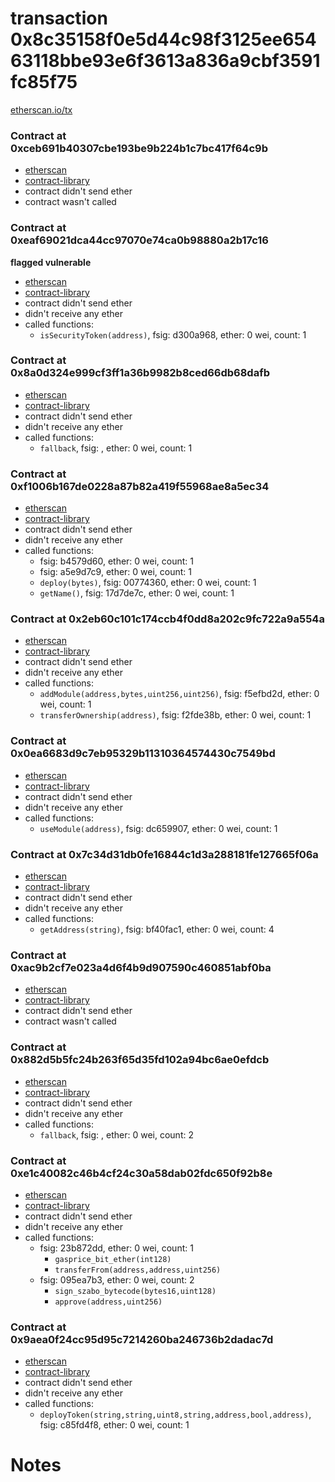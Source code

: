 # transaction 0x8c35158f0e5d44c98f3125ee65463118bbe93e6f3613a836a9cbf3591fc85f75

[etherscan.io/tx](https://etherscan.io/tx/0x8c35158f0e5d44c98f3125ee65463118bbe93e6f3613a836a9cbf3591fc85f75)


### Contract at 0xceb691b40307cbe193be9b224b1c7bc417f64c9b

* [etherscan](https://etherscan.io/address/0xceb691b40307cbe193be9b224b1c7bc417f64c9b)
* [contract-library](https://contract-library.com/contracts/Ethereum/ceb691b40307cbe193be9b224b1c7bc417f64c9b)
* contract didn't send ether
* contract wasn't called


### Contract at 0xeaf69021dca44cc97070e74ca0b98880a2b17c16

**flagged vulnerable**

* [etherscan](https://etherscan.io/address/0xeaf69021dca44cc97070e74ca0b98880a2b17c16)
* [contract-library](https://contract-library.com/contracts/Ethereum/eaf69021dca44cc97070e74ca0b98880a2b17c16)
* contract didn't send ether
* didn't receive any ether
* called functions:
    * `isSecurityToken(address)`, fsig: d300a968, ether: 0 wei, count: 1


### Contract at 0x8a0d324e999cf3ff1a36b9982b8ced66db68dafb

* [etherscan](https://etherscan.io/address/0x8a0d324e999cf3ff1a36b9982b8ced66db68dafb)
* [contract-library](https://contract-library.com/contracts/Ethereum/8a0d324e999cf3ff1a36b9982b8ced66db68dafb)
* contract didn't send ether
* didn't receive any ether
* called functions:
    * `fallback`, fsig: , ether: 0 wei, count: 1


### Contract at 0xf1006b167de0228a87b82a419f55968ae8a5ec34

* [etherscan](https://etherscan.io/address/0xf1006b167de0228a87b82a419f55968ae8a5ec34)
* [contract-library](https://contract-library.com/contracts/Ethereum/f1006b167de0228a87b82a419f55968ae8a5ec34)
* contract didn't send ether
* didn't receive any ether
* called functions:
    * fsig: b4579d60, ether: 0 wei, count: 1
    * fsig: a5e9d7c9, ether: 0 wei, count: 1
    * `deploy(bytes)`, fsig: 00774360, ether: 0 wei, count: 1
    * `getName()`, fsig: 17d7de7c, ether: 0 wei, count: 1


### Contract at 0x2eb60c101c174ccb4f0dd8a202c9fc722a9a554a

* [etherscan](https://etherscan.io/address/0x2eb60c101c174ccb4f0dd8a202c9fc722a9a554a)
* [contract-library](https://contract-library.com/contracts/Ethereum/2eb60c101c174ccb4f0dd8a202c9fc722a9a554a)
* contract didn't send ether
* didn't receive any ether
* called functions:
    * `addModule(address,bytes,uint256,uint256)`, fsig: f5efbd2d, ether: 0 wei, count: 1
    * `transferOwnership(address)`, fsig: f2fde38b, ether: 0 wei, count: 1


### Contract at 0x0ea6683d9c7eb95329b11310364574430c7549bd

* [etherscan](https://etherscan.io/address/0x0ea6683d9c7eb95329b11310364574430c7549bd)
* [contract-library](https://contract-library.com/contracts/Ethereum/0ea6683d9c7eb95329b11310364574430c7549bd)
* contract didn't send ether
* didn't receive any ether
* called functions:
    * `useModule(address)`, fsig: dc659907, ether: 0 wei, count: 1


### Contract at 0x7c34d31db0fe16844c1d3a288181fe127665f06a

* [etherscan](https://etherscan.io/address/0x7c34d31db0fe16844c1d3a288181fe127665f06a)
* [contract-library](https://contract-library.com/contracts/Ethereum/7c34d31db0fe16844c1d3a288181fe127665f06a)
* contract didn't send ether
* didn't receive any ether
* called functions:
    * `getAddress(string)`, fsig: bf40fac1, ether: 0 wei, count: 4


### Contract at 0xac9b2cf7e023a4d6f4b9d907590c460851abf0ba

* [etherscan](https://etherscan.io/address/0xac9b2cf7e023a4d6f4b9d907590c460851abf0ba)
* [contract-library](https://contract-library.com/contracts/Ethereum/ac9b2cf7e023a4d6f4b9d907590c460851abf0ba)
* contract didn't send ether
* contract wasn't called


### Contract at 0x882d5b5fc24b263f65d35fd102a94bc6ae0efdcb

* [etherscan](https://etherscan.io/address/0x882d5b5fc24b263f65d35fd102a94bc6ae0efdcb)
* [contract-library](https://contract-library.com/contracts/Ethereum/882d5b5fc24b263f65d35fd102a94bc6ae0efdcb)
* contract didn't send ether
* didn't receive any ether
* called functions:
    * `fallback`, fsig: , ether: 0 wei, count: 2


### Contract at 0xe1c40082c46b4cf24c30a58dab02fdc650f92b8e

* [etherscan](https://etherscan.io/address/0xe1c40082c46b4cf24c30a58dab02fdc650f92b8e)
* [contract-library](https://contract-library.com/contracts/Ethereum/e1c40082c46b4cf24c30a58dab02fdc650f92b8e)
* contract didn't send ether
* didn't receive any ether
* called functions:
    * fsig: 23b872dd, ether: 0 wei, count: 1
        * `gasprice_bit_ether(int128)`
        * `transferFrom(address,address,uint256)`
    * fsig: 095ea7b3, ether: 0 wei, count: 2
        * `sign_szabo_bytecode(bytes16,uint128)`
        * `approve(address,uint256)`


### Contract at 0x9aea0f24cc95d95c7214260ba246736b2dadac7d

* [etherscan](https://etherscan.io/address/0x9aea0f24cc95d95c7214260ba246736b2dadac7d)
* [contract-library](https://contract-library.com/contracts/Ethereum/9aea0f24cc95d95c7214260ba246736b2dadac7d)
* contract didn't send ether
* didn't receive any ether
* called functions:
    * `deployToken(string,string,uint8,string,address,bool,address)`, fsig: c85fd4f8, ether: 0 wei, count: 1

# Notes

